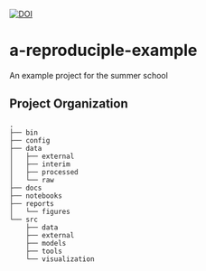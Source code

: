 [![DOI](https://zenodo.org/badge/201907600.svg)](https://zenodo.org/badge/latestdoi/201907600)

a-reproduciple-example
==============================

An example project for the summer school

Project Organization
--------------------

    .
    ├── bin
    ├── config
    ├── data
    │   ├── external
    │   ├── interim
    │   ├── processed
    │   └── raw
    ├── docs
    ├── notebooks
    ├── reports
    │   └── figures
    └── src
        ├── data
        ├── external
        ├── models
        ├── tools
        └── visualization
